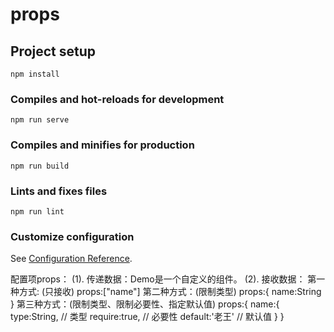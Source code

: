 # props

## Project setup
```
npm install
```

### Compiles and hot-reloads for development
```
npm run serve
```

### Compiles and minifies for production
```
npm run build
```

### Lints and fixes files
```
npm run lint
```

### Customize configuration
See [Configuration Reference](https://cli.vuejs.org/config/).

配置项props：
    (1). 传递数据：Demo是一个自定义的组件。
        <Demo name="xxx"/>
    (2). 接收数据：
        第一种方式: (只接收)
            props:["name"]
        第二种方式：(限制类型)
            props:{
                name:String
            }
        第三种方式：(限制类型、限制必要性、指定默认值)
            props:{
                name:{
                type:String,  // 类型
                require:true, // 必要性
                default:'老王' // 默认值
                }
            }